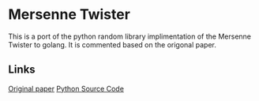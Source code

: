 # Mersenne Twister
This is a port of the python random library implimentation of the Mersenne Twister to golang. It is commented based on the origonal paper.

## Links
[Original paper](http://www.math.sci.hiroshima-u.ac.jp/~m-mat/MT/ARTICLES/mt.pdf)
[Python Source Code](https://github.com/python/cpython/blob/master/Modules/_randommodule.c#L75)
